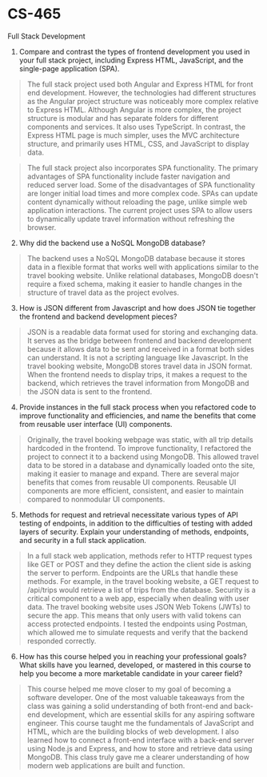 # CS-465
Full Stack Development
1. Compare and contrast the types of frontend development you used in your full stack project, including Express HTML, JavaScript, and the single-page application (SPA).
> The full stack project used both Angular and Express HTML for front end development. However, the technologies had different structures as the Angular project structure was noticeably more complex relative to Express HTML. Although Angular is more complex, the project structure is modular and has separate folders for different components and services. It also uses TypeScript. In contrast, the Express HTML page is much simpler, uses the MVC architecture structure, and primarily uses HTML, CSS, and JavaScript to display data.

> The full stack project also incorporates SPA functionality. The primary advantages of SPA functionality include faster navigation and reduced server load. Some of the disadvantages of SPA functionality are longer initial load times and more complex code. SPAs can update content dynamically without reloading the page, unlike simple web application interactions. The current project uses SPA to allow users to dynamically update travel information without refreshing the browser.
2. Why did the backend use a NoSQL MongoDB database?
> The backend uses a NoSQL MongoDB database because it stores data in a flexible format that works well with applications similar to the travel booking website. Unlike relational databases, MongoDB doesn't require a fixed schema, making it easier to handle changes in the structure of travel data as the project evolves.
3. How is JSON different from Javascript and how does JSON tie together the frontend and backend development pieces?
> JSON is a readable data format used for storing and exchanging data. It serves as the bridge between frontend and backend development because it allows data to be sent and received in a format both sides can understand. It is not a scripting language like Javascript. 
> In the travel booking website, MongoDB stores travel data in JSON format. When the frontend needs to display trips, it makes a request to the backend, which retrieves the travel information from MongoDB and the JSON data is sent to the frontend. 
4. Provide instances in the full stack process when you refactored code to improve functionality and efficiencies, and name the benefits that come from reusable user interface (UI) components.
> Originally, the travel booking webpage was static, with all trip details hardcoded in the frontend. To improve functionality, I refactored the project to connect it to a backend using MongoDB. This allowed travel data to be stored in a database and dynamically loaded onto the site, making it easier to manage and expand.
> There are several major benefits that comes from reusable UI components. Reusable UI components are more efficient, consistent, and easier to maintain compared to nonmodular UI components.
5. Methods for request and retrieval necessitate various types of API testing of endpoints, in addition to the difficulties of testing with added layers of security. Explain your understanding of methods, endpoints, and security in a full stack application.
> In a full stack web application, methods refer to HTTP request types like GET or POST and they define the action the client side is asking the server to perform. Endpoints are the URLs that handle these methods. For example, in the travel booking website, a GET request to /api/trips would retrieve a list of trips from the database.
> Security is a critical component to a web app, especially when dealing with user data. The travel booking website uses JSON Web Tokens (JWTs) to secure the app. This means that only users with valid tokens can access protected endpoints.
I tested the endpoints using Postman, which allowed me to simulate requests and verify that the backend responded correctly. 
6. How has this course helped you in reaching your professional goals? What skills have you learned, developed, or mastered in this course to help you become a more marketable candidate in your career field?
> This course helped me move closer to my goal of becoming a software developer. One of the most valuable takeaways from the class was gaining a solid understanding of both front-end and back-end development, which are essential skills for any aspiring software engineer.
> This course taught me the fundamentals of JavaScript and HTML, which are the building blocks of web development. I also learned how to connect a front-end interface with a back-end server using Node.js and Express, and how to store and retrieve data using MongoDB. This class truly gave me a clearer understanding of how modern web applications are built and function.






